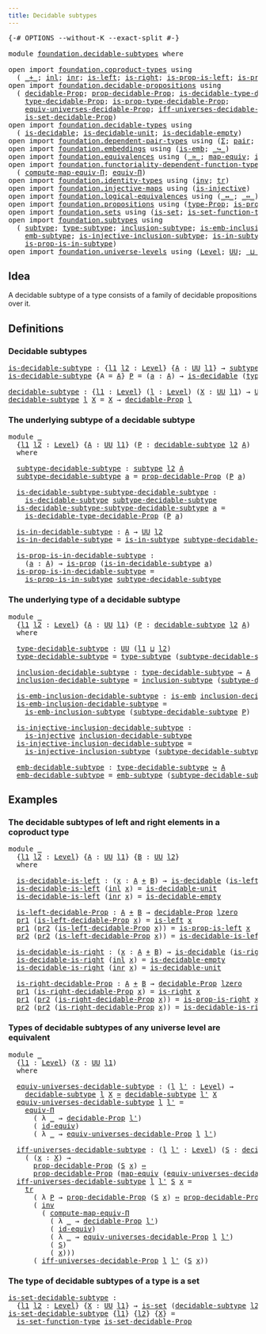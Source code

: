 ```yaml
---
title: Decidable subtypes
---
```


<pre class="Agda"><a id="44" class="Symbol">{-#</a> <a id="48" class="Keyword">OPTIONS</a> <a id="56" class="Pragma">--without-K</a> <a id="68" class="Pragma">--exact-split</a> <a id="82" class="Symbol">#-}</a>

<a id="87" class="Keyword">module</a> <a id="94" href="foundation.decidable-subtypes.html" class="Module">foundation.decidable-subtypes</a> <a id="124" class="Keyword">where</a>

<a id="131" class="Keyword">open</a> <a id="136" class="Keyword">import</a> <a id="143" href="foundation.coproduct-types.html" class="Module">foundation.coproduct-types</a> <a id="170" class="Keyword">using</a>
  <a id="178" class="Symbol">(</a> <a id="180" href="foundation.coproduct-types.html#1182" class="Datatype Operator">_+_</a><a id="183" class="Symbol">;</a> <a id="185" href="foundation.coproduct-types.html#1250" class="InductiveConstructor">inl</a><a id="188" class="Symbol">;</a> <a id="190" href="foundation.coproduct-types.html#1268" class="InductiveConstructor">inr</a><a id="193" class="Symbol">;</a> <a id="195" href="foundation.coproduct-types.html#1753" class="Function">is-left</a><a id="202" class="Symbol">;</a> <a id="204" href="foundation.coproduct-types.html#2050" class="Function">is-right</a><a id="212" class="Symbol">;</a> <a id="214" href="foundation.coproduct-types.html#1824" class="Function">is-prop-is-left</a><a id="229" class="Symbol">;</a> <a id="231" href="foundation.coproduct-types.html#2124" class="Function">is-prop-is-right</a><a id="247" class="Symbol">)</a>
<a id="249" class="Keyword">open</a> <a id="254" class="Keyword">import</a> <a id="261" href="foundation.decidable-propositions.html" class="Module">foundation.decidable-propositions</a> <a id="295" class="Keyword">using</a>
  <a id="303" class="Symbol">(</a> <a id="305" href="foundation-core.decidable-propositions.html#646" class="Function">decidable-Prop</a><a id="319" class="Symbol">;</a> <a id="321" href="foundation-core.decidable-propositions.html#795" class="Function">prop-decidable-Prop</a><a id="340" class="Symbol">;</a> <a id="342" href="foundation-core.decidable-propositions.html#1102" class="Function">is-decidable-type-decidable-Prop</a><a id="374" class="Symbol">;</a>
    <a id="380" href="foundation-core.decidable-propositions.html#872" class="Function">type-decidable-Prop</a><a id="399" class="Symbol">;</a> <a id="401" href="foundation-core.decidable-propositions.html#969" class="Function">is-prop-type-decidable-Prop</a><a id="428" class="Symbol">;</a>
    <a id="434" href="foundation.decidable-propositions.html#6007" class="Function">equiv-universes-decidable-Prop</a><a id="464" class="Symbol">;</a> <a id="466" href="foundation.decidable-propositions.html#6202" class="Function">iff-universes-decidable-Prop</a><a id="494" class="Symbol">;</a>
    <a id="500" href="foundation.decidable-propositions.html#7214" class="Function">is-set-decidable-Prop</a><a id="521" class="Symbol">)</a>
<a id="523" class="Keyword">open</a> <a id="528" class="Keyword">import</a> <a id="535" href="foundation.decidable-types.html" class="Module">foundation.decidable-types</a> <a id="562" class="Keyword">using</a>
  <a id="570" class="Symbol">(</a> <a id="572" href="foundation.decidable-types.html#1915" class="Function">is-decidable</a><a id="584" class="Symbol">;</a> <a id="586" href="foundation.decidable-types.html#2736" class="Function">is-decidable-unit</a><a id="603" class="Symbol">;</a> <a id="605" href="foundation.decidable-types.html#2804" class="Function">is-decidable-empty</a><a id="623" class="Symbol">)</a>
<a id="625" class="Keyword">open</a> <a id="630" class="Keyword">import</a> <a id="637" href="foundation.dependent-pair-types.html" class="Module">foundation.dependent-pair-types</a> <a id="669" class="Keyword">using</a> <a id="675" class="Symbol">(</a><a id="676" href="foundation-core.dependent-pair-types.html#515" class="Record">Σ</a><a id="677" class="Symbol">;</a> <a id="679" href="foundation-core.dependent-pair-types.html#588" class="InductiveConstructor">pair</a><a id="683" class="Symbol">;</a> <a id="685" href="foundation-core.dependent-pair-types.html#605" class="Field">pr1</a><a id="688" class="Symbol">;</a> <a id="690" href="foundation-core.dependent-pair-types.html#617" class="Field">pr2</a><a id="693" class="Symbol">)</a>
<a id="695" class="Keyword">open</a> <a id="700" class="Keyword">import</a> <a id="707" href="foundation.embeddings.html" class="Module">foundation.embeddings</a> <a id="729" class="Keyword">using</a> <a id="735" class="Symbol">(</a><a id="736" href="foundation-core.embeddings.html#992" class="Function">is-emb</a><a id="742" class="Symbol">;</a> <a id="744" href="foundation-core.embeddings.html#1074" class="Function Operator">_↪_</a><a id="747" class="Symbol">)</a>
<a id="749" class="Keyword">open</a> <a id="754" class="Keyword">import</a> <a id="761" href="foundation.equivalences.html" class="Module">foundation.equivalences</a> <a id="785" class="Keyword">using</a> <a id="791" class="Symbol">(</a><a id="792" href="foundation-core.equivalences.html#1621" class="Function Operator">_≃_</a><a id="795" class="Symbol">;</a> <a id="797" href="foundation-core.equivalences.html#1821" class="Function">map-equiv</a><a id="806" class="Symbol">;</a> <a id="808" href="foundation-core.equivalences.html#2494" class="Function">id-equiv</a><a id="816" class="Symbol">)</a>
<a id="818" class="Keyword">open</a> <a id="823" class="Keyword">import</a> <a id="830" href="foundation.functoriality-dependent-function-types.html" class="Module">foundation.functoriality-dependent-function-types</a> <a id="880" class="Keyword">using</a>
  <a id="888" class="Symbol">(</a> <a id="890" href="foundation.functoriality-dependent-function-types.html#2502" class="Function">compute-map-equiv-Π</a><a id="909" class="Symbol">;</a> <a id="911" href="foundation.functoriality-dependent-function-types.html#4207" class="Function">equiv-Π</a><a id="918" class="Symbol">)</a>
<a id="920" class="Keyword">open</a> <a id="925" class="Keyword">import</a> <a id="932" href="foundation.identity-types.html" class="Module">foundation.identity-types</a> <a id="958" class="Keyword">using</a> <a id="964" class="Symbol">(</a><a id="965" href="foundation-core.identity-types.html#2729" class="Function">inv</a><a id="968" class="Symbol">;</a> <a id="970" href="foundation-core.identity-types.html#5702" class="Function">tr</a><a id="972" class="Symbol">)</a>
<a id="974" class="Keyword">open</a> <a id="979" class="Keyword">import</a> <a id="986" href="foundation.injective-maps.html" class="Module">foundation.injective-maps</a> <a id="1012" class="Keyword">using</a> <a id="1018" class="Symbol">(</a><a id="1019" href="foundation.injective-maps.html#1309" class="Function">is-injective</a><a id="1031" class="Symbol">)</a>
<a id="1033" class="Keyword">open</a> <a id="1038" class="Keyword">import</a> <a id="1045" href="foundation.logical-equivalences.html" class="Module">foundation.logical-equivalences</a> <a id="1077" class="Keyword">using</a> <a id="1083" class="Symbol">(</a><a id="1084" href="foundation-core.logical-equivalences.html#899" class="Function Operator">_↔_</a><a id="1087" class="Symbol">;</a> <a id="1089" href="foundation-core.logical-equivalences.html#1038" class="Function Operator">_⇔_</a><a id="1092" class="Symbol">)</a>
<a id="1094" class="Keyword">open</a> <a id="1099" class="Keyword">import</a> <a id="1106" href="foundation.propositions.html" class="Module">foundation.propositions</a> <a id="1130" class="Keyword">using</a> <a id="1136" class="Symbol">(</a><a id="1137" href="foundation-core.propositions.html#1495" class="Function">type-Prop</a><a id="1146" class="Symbol">;</a> <a id="1148" href="foundation-core.propositions.html#1309" class="Function">is-prop</a><a id="1155" class="Symbol">)</a>
<a id="1157" class="Keyword">open</a> <a id="1162" class="Keyword">import</a> <a id="1169" href="foundation.sets.html" class="Module">foundation.sets</a> <a id="1185" class="Keyword">using</a> <a id="1191" class="Symbol">(</a><a id="1192" href="foundation-core.sets.html#1113" class="Function">is-set</a><a id="1198" class="Symbol">;</a> <a id="1200" href="foundation.sets.html#3847" class="Function">is-set-function-type</a><a id="1220" class="Symbol">)</a>
<a id="1222" class="Keyword">open</a> <a id="1227" class="Keyword">import</a> <a id="1234" href="foundation.subtypes.html" class="Module">foundation.subtypes</a> <a id="1254" class="Keyword">using</a>
  <a id="1262" class="Symbol">(</a> <a id="1264" href="foundation-core.subtypes.html#2211" class="Function">subtype</a><a id="1271" class="Symbol">;</a> <a id="1273" href="foundation-core.subtypes.html#2555" class="Function">type-subtype</a><a id="1285" class="Symbol">;</a> <a id="1287" href="foundation-core.subtypes.html#2621" class="Function">inclusion-subtype</a><a id="1304" class="Symbol">;</a> <a id="1306" href="foundation-core.subtypes.html#3701" class="Function">is-emb-inclusion-subtype</a><a id="1330" class="Symbol">;</a>
    <a id="1336" href="foundation-core.subtypes.html#3947" class="Function">emb-subtype</a><a id="1347" class="Symbol">;</a> <a id="1349" href="foundation.subtypes.html#1123" class="Function">is-injective-inclusion-subtype</a><a id="1379" class="Symbol">;</a> <a id="1381" href="foundation-core.subtypes.html#2375" class="Function">is-in-subtype</a><a id="1394" class="Symbol">;</a>
    <a id="1400" href="foundation-core.subtypes.html#2440" class="Function">is-prop-is-in-subtype</a><a id="1421" class="Symbol">)</a>
<a id="1423" class="Keyword">open</a> <a id="1428" class="Keyword">import</a> <a id="1435" href="foundation.universe-levels.html" class="Module">foundation.universe-levels</a> <a id="1462" class="Keyword">using</a> <a id="1468" class="Symbol">(</a><a id="1469" href="Agda.Primitive.html#597" class="Postulate">Level</a><a id="1474" class="Symbol">;</a> <a id="1476" href="foundation-core.universe-levels.html#235" class="Primitive">UU</a><a id="1478" class="Symbol">;</a> <a id="1480" href="Agda.Primitive.html#810" class="Primitive Operator">_⊔_</a><a id="1483" class="Symbol">;</a> <a id="1485" href="Agda.Primitive.html#780" class="Primitive">lsuc</a><a id="1489" class="Symbol">;</a> <a id="1491" href="Agda.Primitive.html#764" class="Primitive">lzero</a><a id="1496" class="Symbol">)</a>
</pre>
## Idea

A decidable subtype of a type consists of a family of decidable propositions over it.

## Definitions

### Decidable subtypes

<pre class="Agda"><a id="is-decidable-subtype"></a><a id="1647" href="foundation.decidable-subtypes.html#1647" class="Function">is-decidable-subtype</a> <a id="1668" class="Symbol">:</a> <a id="1670" class="Symbol">{</a><a id="1671" href="foundation.decidable-subtypes.html#1671" class="Bound">l1</a> <a id="1674" href="foundation.decidable-subtypes.html#1674" class="Bound">l2</a> <a id="1677" class="Symbol">:</a> <a id="1679" href="Agda.Primitive.html#597" class="Postulate">Level</a><a id="1684" class="Symbol">}</a> <a id="1686" class="Symbol">{</a><a id="1687" href="foundation.decidable-subtypes.html#1687" class="Bound">A</a> <a id="1689" class="Symbol">:</a> <a id="1691" href="foundation-core.universe-levels.html#235" class="Primitive">UU</a> <a id="1694" href="foundation.decidable-subtypes.html#1671" class="Bound">l1</a><a id="1696" class="Symbol">}</a> <a id="1698" class="Symbol">→</a> <a id="1700" href="foundation-core.subtypes.html#2211" class="Function">subtype</a> <a id="1708" href="foundation.decidable-subtypes.html#1674" class="Bound">l2</a> <a id="1711" href="foundation.decidable-subtypes.html#1687" class="Bound">A</a> <a id="1713" class="Symbol">→</a> <a id="1715" href="foundation-core.universe-levels.html#235" class="Primitive">UU</a> <a id="1718" class="Symbol">(</a><a id="1719" href="foundation.decidable-subtypes.html#1671" class="Bound">l1</a> <a id="1722" href="Agda.Primitive.html#810" class="Primitive Operator">⊔</a> <a id="1724" href="foundation.decidable-subtypes.html#1674" class="Bound">l2</a><a id="1726" class="Symbol">)</a>
<a id="1728" href="foundation.decidable-subtypes.html#1647" class="Function">is-decidable-subtype</a> <a id="1749" class="Symbol">{</a><a id="1750" class="Argument">A</a> <a id="1752" class="Symbol">=</a> <a id="1754" href="foundation.decidable-subtypes.html#1754" class="Bound">A</a><a id="1755" class="Symbol">}</a> <a id="1757" href="foundation.decidable-subtypes.html#1757" class="Bound">P</a> <a id="1759" class="Symbol">=</a> <a id="1761" class="Symbol">(</a><a id="1762" href="foundation.decidable-subtypes.html#1762" class="Bound">a</a> <a id="1764" class="Symbol">:</a> <a id="1766" href="foundation.decidable-subtypes.html#1754" class="Bound">A</a><a id="1767" class="Symbol">)</a> <a id="1769" class="Symbol">→</a> <a id="1771" href="foundation.decidable-types.html#1915" class="Function">is-decidable</a> <a id="1784" class="Symbol">(</a><a id="1785" href="foundation-core.propositions.html#1495" class="Function">type-Prop</a> <a id="1795" class="Symbol">(</a><a id="1796" href="foundation.decidable-subtypes.html#1757" class="Bound">P</a> <a id="1798" href="foundation.decidable-subtypes.html#1762" class="Bound">a</a><a id="1799" class="Symbol">))</a>

<a id="decidable-subtype"></a><a id="1803" href="foundation.decidable-subtypes.html#1803" class="Function">decidable-subtype</a> <a id="1821" class="Symbol">:</a> <a id="1823" class="Symbol">{</a><a id="1824" href="foundation.decidable-subtypes.html#1824" class="Bound">l1</a> <a id="1827" class="Symbol">:</a> <a id="1829" href="Agda.Primitive.html#597" class="Postulate">Level</a><a id="1834" class="Symbol">}</a> <a id="1836" class="Symbol">(</a><a id="1837" href="foundation.decidable-subtypes.html#1837" class="Bound">l</a> <a id="1839" class="Symbol">:</a> <a id="1841" href="Agda.Primitive.html#597" class="Postulate">Level</a><a id="1846" class="Symbol">)</a> <a id="1848" class="Symbol">(</a><a id="1849" href="foundation.decidable-subtypes.html#1849" class="Bound">X</a> <a id="1851" class="Symbol">:</a> <a id="1853" href="foundation-core.universe-levels.html#235" class="Primitive">UU</a> <a id="1856" href="foundation.decidable-subtypes.html#1824" class="Bound">l1</a><a id="1858" class="Symbol">)</a> <a id="1860" class="Symbol">→</a> <a id="1862" href="foundation-core.universe-levels.html#235" class="Primitive">UU</a> <a id="1865" class="Symbol">(</a><a id="1866" href="foundation.decidable-subtypes.html#1824" class="Bound">l1</a> <a id="1869" href="Agda.Primitive.html#810" class="Primitive Operator">⊔</a> <a id="1871" href="Agda.Primitive.html#780" class="Primitive">lsuc</a> <a id="1876" href="foundation.decidable-subtypes.html#1837" class="Bound">l</a><a id="1877" class="Symbol">)</a>
<a id="1879" href="foundation.decidable-subtypes.html#1803" class="Function">decidable-subtype</a> <a id="1897" href="foundation.decidable-subtypes.html#1897" class="Bound">l</a> <a id="1899" href="foundation.decidable-subtypes.html#1899" class="Bound">X</a> <a id="1901" class="Symbol">=</a> <a id="1903" href="foundation.decidable-subtypes.html#1899" class="Bound">X</a> <a id="1905" class="Symbol">→</a> <a id="1907" href="foundation-core.decidable-propositions.html#646" class="Function">decidable-Prop</a> <a id="1922" href="foundation.decidable-subtypes.html#1897" class="Bound">l</a>
</pre>
### The underlying subtype of a decidable subtype

<pre class="Agda"><a id="1988" class="Keyword">module</a> <a id="1995" href="foundation.decidable-subtypes.html#1995" class="Module">_</a>
  <a id="1999" class="Symbol">{</a><a id="2000" href="foundation.decidable-subtypes.html#2000" class="Bound">l1</a> <a id="2003" href="foundation.decidable-subtypes.html#2003" class="Bound">l2</a> <a id="2006" class="Symbol">:</a> <a id="2008" href="Agda.Primitive.html#597" class="Postulate">Level</a><a id="2013" class="Symbol">}</a> <a id="2015" class="Symbol">{</a><a id="2016" href="foundation.decidable-subtypes.html#2016" class="Bound">A</a> <a id="2018" class="Symbol">:</a> <a id="2020" href="foundation-core.universe-levels.html#235" class="Primitive">UU</a> <a id="2023" href="foundation.decidable-subtypes.html#2000" class="Bound">l1</a><a id="2025" class="Symbol">}</a> <a id="2027" class="Symbol">(</a><a id="2028" href="foundation.decidable-subtypes.html#2028" class="Bound">P</a> <a id="2030" class="Symbol">:</a> <a id="2032" href="foundation.decidable-subtypes.html#1803" class="Function">decidable-subtype</a> <a id="2050" href="foundation.decidable-subtypes.html#2003" class="Bound">l2</a> <a id="2053" href="foundation.decidable-subtypes.html#2016" class="Bound">A</a><a id="2054" class="Symbol">)</a>
  <a id="2058" class="Keyword">where</a>
  
  <a id="2069" href="foundation.decidable-subtypes.html#2069" class="Function">subtype-decidable-subtype</a> <a id="2095" class="Symbol">:</a> <a id="2097" href="foundation-core.subtypes.html#2211" class="Function">subtype</a> <a id="2105" href="foundation.decidable-subtypes.html#2003" class="Bound">l2</a> <a id="2108" href="foundation.decidable-subtypes.html#2016" class="Bound">A</a>
  <a id="2112" href="foundation.decidable-subtypes.html#2069" class="Function">subtype-decidable-subtype</a> <a id="2138" href="foundation.decidable-subtypes.html#2138" class="Bound">a</a> <a id="2140" class="Symbol">=</a> <a id="2142" href="foundation-core.decidable-propositions.html#795" class="Function">prop-decidable-Prop</a> <a id="2162" class="Symbol">(</a><a id="2163" href="foundation.decidable-subtypes.html#2028" class="Bound">P</a> <a id="2165" href="foundation.decidable-subtypes.html#2138" class="Bound">a</a><a id="2166" class="Symbol">)</a>

  <a id="2171" href="foundation.decidable-subtypes.html#2171" class="Function">is-decidable-subtype-subtype-decidable-subtype</a> <a id="2218" class="Symbol">:</a>
    <a id="2224" href="foundation.decidable-subtypes.html#1647" class="Function">is-decidable-subtype</a> <a id="2245" href="foundation.decidable-subtypes.html#2069" class="Function">subtype-decidable-subtype</a>
  <a id="2273" href="foundation.decidable-subtypes.html#2171" class="Function">is-decidable-subtype-subtype-decidable-subtype</a> <a id="2320" href="foundation.decidable-subtypes.html#2320" class="Bound">a</a> <a id="2322" class="Symbol">=</a>
    <a id="2328" href="foundation-core.decidable-propositions.html#1102" class="Function">is-decidable-type-decidable-Prop</a> <a id="2361" class="Symbol">(</a><a id="2362" href="foundation.decidable-subtypes.html#2028" class="Bound">P</a> <a id="2364" href="foundation.decidable-subtypes.html#2320" class="Bound">a</a><a id="2365" class="Symbol">)</a>

  <a id="2370" href="foundation.decidable-subtypes.html#2370" class="Function">is-in-decidable-subtype</a> <a id="2394" class="Symbol">:</a> <a id="2396" href="foundation.decidable-subtypes.html#2016" class="Bound">A</a> <a id="2398" class="Symbol">→</a> <a id="2400" href="foundation-core.universe-levels.html#235" class="Primitive">UU</a> <a id="2403" href="foundation.decidable-subtypes.html#2003" class="Bound">l2</a>
  <a id="2408" href="foundation.decidable-subtypes.html#2370" class="Function">is-in-decidable-subtype</a> <a id="2432" class="Symbol">=</a> <a id="2434" href="foundation-core.subtypes.html#2375" class="Function">is-in-subtype</a> <a id="2448" href="foundation.decidable-subtypes.html#2069" class="Function">subtype-decidable-subtype</a>

  <a id="2477" href="foundation.decidable-subtypes.html#2477" class="Function">is-prop-is-in-decidable-subtype</a> <a id="2509" class="Symbol">:</a>
    <a id="2515" class="Symbol">(</a><a id="2516" href="foundation.decidable-subtypes.html#2516" class="Bound">a</a> <a id="2518" class="Symbol">:</a> <a id="2520" href="foundation.decidable-subtypes.html#2016" class="Bound">A</a><a id="2521" class="Symbol">)</a> <a id="2523" class="Symbol">→</a> <a id="2525" href="foundation-core.propositions.html#1309" class="Function">is-prop</a> <a id="2533" class="Symbol">(</a><a id="2534" href="foundation.decidable-subtypes.html#2370" class="Function">is-in-decidable-subtype</a> <a id="2558" href="foundation.decidable-subtypes.html#2516" class="Bound">a</a><a id="2559" class="Symbol">)</a>
  <a id="2563" href="foundation.decidable-subtypes.html#2477" class="Function">is-prop-is-in-decidable-subtype</a> <a id="2595" class="Symbol">=</a>
    <a id="2601" href="foundation-core.subtypes.html#2440" class="Function">is-prop-is-in-subtype</a> <a id="2623" href="foundation.decidable-subtypes.html#2069" class="Function">subtype-decidable-subtype</a>
</pre>
### The underlying type of a decidable subtype

<pre class="Agda"><a id="2710" class="Keyword">module</a> <a id="2717" href="foundation.decidable-subtypes.html#2717" class="Module">_</a>
  <a id="2721" class="Symbol">{</a><a id="2722" href="foundation.decidable-subtypes.html#2722" class="Bound">l1</a> <a id="2725" href="foundation.decidable-subtypes.html#2725" class="Bound">l2</a> <a id="2728" class="Symbol">:</a> <a id="2730" href="Agda.Primitive.html#597" class="Postulate">Level</a><a id="2735" class="Symbol">}</a> <a id="2737" class="Symbol">{</a><a id="2738" href="foundation.decidable-subtypes.html#2738" class="Bound">A</a> <a id="2740" class="Symbol">:</a> <a id="2742" href="foundation-core.universe-levels.html#235" class="Primitive">UU</a> <a id="2745" href="foundation.decidable-subtypes.html#2722" class="Bound">l1</a><a id="2747" class="Symbol">}</a> <a id="2749" class="Symbol">(</a><a id="2750" href="foundation.decidable-subtypes.html#2750" class="Bound">P</a> <a id="2752" class="Symbol">:</a> <a id="2754" href="foundation.decidable-subtypes.html#1803" class="Function">decidable-subtype</a> <a id="2772" href="foundation.decidable-subtypes.html#2725" class="Bound">l2</a> <a id="2775" href="foundation.decidable-subtypes.html#2738" class="Bound">A</a><a id="2776" class="Symbol">)</a>
  <a id="2780" class="Keyword">where</a>
  
  <a id="2791" href="foundation.decidable-subtypes.html#2791" class="Function">type-decidable-subtype</a> <a id="2814" class="Symbol">:</a> <a id="2816" href="foundation-core.universe-levels.html#235" class="Primitive">UU</a> <a id="2819" class="Symbol">(</a><a id="2820" href="foundation.decidable-subtypes.html#2722" class="Bound">l1</a> <a id="2823" href="Agda.Primitive.html#810" class="Primitive Operator">⊔</a> <a id="2825" href="foundation.decidable-subtypes.html#2725" class="Bound">l2</a><a id="2827" class="Symbol">)</a>
  <a id="2831" href="foundation.decidable-subtypes.html#2791" class="Function">type-decidable-subtype</a> <a id="2854" class="Symbol">=</a> <a id="2856" href="foundation-core.subtypes.html#2555" class="Function">type-subtype</a> <a id="2869" class="Symbol">(</a><a id="2870" href="foundation.decidable-subtypes.html#2069" class="Function">subtype-decidable-subtype</a> <a id="2896" href="foundation.decidable-subtypes.html#2750" class="Bound">P</a><a id="2897" class="Symbol">)</a>

  <a id="2902" href="foundation.decidable-subtypes.html#2902" class="Function">inclusion-decidable-subtype</a> <a id="2930" class="Symbol">:</a> <a id="2932" href="foundation.decidable-subtypes.html#2791" class="Function">type-decidable-subtype</a> <a id="2955" class="Symbol">→</a> <a id="2957" href="foundation.decidable-subtypes.html#2738" class="Bound">A</a>
  <a id="2961" href="foundation.decidable-subtypes.html#2902" class="Function">inclusion-decidable-subtype</a> <a id="2989" class="Symbol">=</a> <a id="2991" href="foundation-core.subtypes.html#2621" class="Function">inclusion-subtype</a> <a id="3009" class="Symbol">(</a><a id="3010" href="foundation.decidable-subtypes.html#2069" class="Function">subtype-decidable-subtype</a> <a id="3036" href="foundation.decidable-subtypes.html#2750" class="Bound">P</a><a id="3037" class="Symbol">)</a>

  <a id="3042" href="foundation.decidable-subtypes.html#3042" class="Function">is-emb-inclusion-decidable-subtype</a> <a id="3077" class="Symbol">:</a> <a id="3079" href="foundation-core.embeddings.html#992" class="Function">is-emb</a> <a id="3086" href="foundation.decidable-subtypes.html#2902" class="Function">inclusion-decidable-subtype</a>
  <a id="3116" href="foundation.decidable-subtypes.html#3042" class="Function">is-emb-inclusion-decidable-subtype</a> <a id="3151" class="Symbol">=</a>
    <a id="3157" href="foundation-core.subtypes.html#3701" class="Function">is-emb-inclusion-subtype</a> <a id="3182" class="Symbol">(</a><a id="3183" href="foundation.decidable-subtypes.html#2069" class="Function">subtype-decidable-subtype</a> <a id="3209" href="foundation.decidable-subtypes.html#2750" class="Bound">P</a><a id="3210" class="Symbol">)</a>

  <a id="3215" href="foundation.decidable-subtypes.html#3215" class="Function">is-injective-inclusion-decidable-subtype</a> <a id="3256" class="Symbol">:</a>
    <a id="3262" href="foundation.injective-maps.html#1309" class="Function">is-injective</a> <a id="3275" href="foundation.decidable-subtypes.html#2902" class="Function">inclusion-decidable-subtype</a>
  <a id="3305" href="foundation.decidable-subtypes.html#3215" class="Function">is-injective-inclusion-decidable-subtype</a> <a id="3346" class="Symbol">=</a>
    <a id="3352" href="foundation.subtypes.html#1123" class="Function">is-injective-inclusion-subtype</a> <a id="3383" class="Symbol">(</a><a id="3384" href="foundation.decidable-subtypes.html#2069" class="Function">subtype-decidable-subtype</a> <a id="3410" href="foundation.decidable-subtypes.html#2750" class="Bound">P</a><a id="3411" class="Symbol">)</a>

  <a id="3416" href="foundation.decidable-subtypes.html#3416" class="Function">emb-decidable-subtype</a> <a id="3438" class="Symbol">:</a> <a id="3440" href="foundation.decidable-subtypes.html#2791" class="Function">type-decidable-subtype</a> <a id="3463" href="foundation-core.embeddings.html#1074" class="Function Operator">↪</a> <a id="3465" href="foundation.decidable-subtypes.html#2738" class="Bound">A</a>
  <a id="3469" href="foundation.decidable-subtypes.html#3416" class="Function">emb-decidable-subtype</a> <a id="3491" class="Symbol">=</a> <a id="3493" href="foundation-core.subtypes.html#3947" class="Function">emb-subtype</a> <a id="3505" class="Symbol">(</a><a id="3506" href="foundation.decidable-subtypes.html#2069" class="Function">subtype-decidable-subtype</a> <a id="3532" href="foundation.decidable-subtypes.html#2750" class="Bound">P</a><a id="3533" class="Symbol">)</a>
</pre>
## Examples

### The decidable subtypes of left and right elements in a coproduct type

<pre class="Agda"><a id="3636" class="Keyword">module</a> <a id="3643" href="foundation.decidable-subtypes.html#3643" class="Module">_</a>
  <a id="3647" class="Symbol">{</a><a id="3648" href="foundation.decidable-subtypes.html#3648" class="Bound">l1</a> <a id="3651" href="foundation.decidable-subtypes.html#3651" class="Bound">l2</a> <a id="3654" class="Symbol">:</a> <a id="3656" href="Agda.Primitive.html#597" class="Postulate">Level</a><a id="3661" class="Symbol">}</a> <a id="3663" class="Symbol">{</a><a id="3664" href="foundation.decidable-subtypes.html#3664" class="Bound">A</a> <a id="3666" class="Symbol">:</a> <a id="3668" href="foundation-core.universe-levels.html#235" class="Primitive">UU</a> <a id="3671" href="foundation.decidable-subtypes.html#3648" class="Bound">l1</a><a id="3673" class="Symbol">}</a> <a id="3675" class="Symbol">{</a><a id="3676" href="foundation.decidable-subtypes.html#3676" class="Bound">B</a> <a id="3678" class="Symbol">:</a> <a id="3680" href="foundation-core.universe-levels.html#235" class="Primitive">UU</a> <a id="3683" href="foundation.decidable-subtypes.html#3651" class="Bound">l2</a><a id="3685" class="Symbol">}</a>
  <a id="3689" class="Keyword">where</a>

  <a id="3698" href="foundation.decidable-subtypes.html#3698" class="Function">is-decidable-is-left</a> <a id="3719" class="Symbol">:</a> <a id="3721" class="Symbol">(</a><a id="3722" href="foundation.decidable-subtypes.html#3722" class="Bound">x</a> <a id="3724" class="Symbol">:</a> <a id="3726" href="foundation.decidable-subtypes.html#3664" class="Bound">A</a> <a id="3728" href="foundation.coproduct-types.html#1182" class="Datatype Operator">+</a> <a id="3730" href="foundation.decidable-subtypes.html#3676" class="Bound">B</a><a id="3731" class="Symbol">)</a> <a id="3733" class="Symbol">→</a> <a id="3735" href="foundation.decidable-types.html#1915" class="Function">is-decidable</a> <a id="3748" class="Symbol">(</a><a id="3749" href="foundation.coproduct-types.html#1753" class="Function">is-left</a> <a id="3757" href="foundation.decidable-subtypes.html#3722" class="Bound">x</a><a id="3758" class="Symbol">)</a>
  <a id="3762" href="foundation.decidable-subtypes.html#3698" class="Function">is-decidable-is-left</a> <a id="3783" class="Symbol">(</a><a id="3784" href="foundation.coproduct-types.html#1250" class="InductiveConstructor">inl</a> <a id="3788" href="foundation.decidable-subtypes.html#3788" class="Bound">x</a><a id="3789" class="Symbol">)</a> <a id="3791" class="Symbol">=</a> <a id="3793" href="foundation.decidable-types.html#2736" class="Function">is-decidable-unit</a>
  <a id="3813" href="foundation.decidable-subtypes.html#3698" class="Function">is-decidable-is-left</a> <a id="3834" class="Symbol">(</a><a id="3835" href="foundation.coproduct-types.html#1268" class="InductiveConstructor">inr</a> <a id="3839" href="foundation.decidable-subtypes.html#3839" class="Bound">x</a><a id="3840" class="Symbol">)</a> <a id="3842" class="Symbol">=</a> <a id="3844" href="foundation.decidable-types.html#2804" class="Function">is-decidable-empty</a>

  <a id="3866" href="foundation.decidable-subtypes.html#3866" class="Function">is-left-decidable-Prop</a> <a id="3889" class="Symbol">:</a> <a id="3891" href="foundation.decidable-subtypes.html#3664" class="Bound">A</a> <a id="3893" href="foundation.coproduct-types.html#1182" class="Datatype Operator">+</a> <a id="3895" href="foundation.decidable-subtypes.html#3676" class="Bound">B</a> <a id="3897" class="Symbol">→</a> <a id="3899" href="foundation-core.decidable-propositions.html#646" class="Function">decidable-Prop</a> <a id="3914" href="Agda.Primitive.html#764" class="Primitive">lzero</a>
  <a id="3922" href="foundation-core.dependent-pair-types.html#605" class="Field">pr1</a> <a id="3926" class="Symbol">(</a><a id="3927" href="foundation.decidable-subtypes.html#3866" class="Function">is-left-decidable-Prop</a> <a id="3950" href="foundation.decidable-subtypes.html#3950" class="Bound">x</a><a id="3951" class="Symbol">)</a> <a id="3953" class="Symbol">=</a> <a id="3955" href="foundation.coproduct-types.html#1753" class="Function">is-left</a> <a id="3963" href="foundation.decidable-subtypes.html#3950" class="Bound">x</a>
  <a id="3967" href="foundation-core.dependent-pair-types.html#605" class="Field">pr1</a> <a id="3971" class="Symbol">(</a><a id="3972" href="foundation-core.dependent-pair-types.html#617" class="Field">pr2</a> <a id="3976" class="Symbol">(</a><a id="3977" href="foundation.decidable-subtypes.html#3866" class="Function">is-left-decidable-Prop</a> <a id="4000" href="foundation.decidable-subtypes.html#4000" class="Bound">x</a><a id="4001" class="Symbol">))</a> <a id="4004" class="Symbol">=</a> <a id="4006" href="foundation.coproduct-types.html#1824" class="Function">is-prop-is-left</a> <a id="4022" href="foundation.decidable-subtypes.html#4000" class="Bound">x</a>
  <a id="4026" href="foundation-core.dependent-pair-types.html#617" class="Field">pr2</a> <a id="4030" class="Symbol">(</a><a id="4031" href="foundation-core.dependent-pair-types.html#617" class="Field">pr2</a> <a id="4035" class="Symbol">(</a><a id="4036" href="foundation.decidable-subtypes.html#3866" class="Function">is-left-decidable-Prop</a> <a id="4059" href="foundation.decidable-subtypes.html#4059" class="Bound">x</a><a id="4060" class="Symbol">))</a> <a id="4063" class="Symbol">=</a> <a id="4065" href="foundation.decidable-subtypes.html#3698" class="Function">is-decidable-is-left</a> <a id="4086" href="foundation.decidable-subtypes.html#4059" class="Bound">x</a>

  <a id="4091" href="foundation.decidable-subtypes.html#4091" class="Function">is-decidable-is-right</a> <a id="4113" class="Symbol">:</a> <a id="4115" class="Symbol">(</a><a id="4116" href="foundation.decidable-subtypes.html#4116" class="Bound">x</a> <a id="4118" class="Symbol">:</a> <a id="4120" href="foundation.decidable-subtypes.html#3664" class="Bound">A</a> <a id="4122" href="foundation.coproduct-types.html#1182" class="Datatype Operator">+</a> <a id="4124" href="foundation.decidable-subtypes.html#3676" class="Bound">B</a><a id="4125" class="Symbol">)</a> <a id="4127" class="Symbol">→</a> <a id="4129" href="foundation.decidable-types.html#1915" class="Function">is-decidable</a> <a id="4142" class="Symbol">(</a><a id="4143" href="foundation.coproduct-types.html#2050" class="Function">is-right</a> <a id="4152" href="foundation.decidable-subtypes.html#4116" class="Bound">x</a><a id="4153" class="Symbol">)</a>
  <a id="4157" href="foundation.decidable-subtypes.html#4091" class="Function">is-decidable-is-right</a> <a id="4179" class="Symbol">(</a><a id="4180" href="foundation.coproduct-types.html#1250" class="InductiveConstructor">inl</a> <a id="4184" href="foundation.decidable-subtypes.html#4184" class="Bound">x</a><a id="4185" class="Symbol">)</a> <a id="4187" class="Symbol">=</a> <a id="4189" href="foundation.decidable-types.html#2804" class="Function">is-decidable-empty</a>
  <a id="4210" href="foundation.decidable-subtypes.html#4091" class="Function">is-decidable-is-right</a> <a id="4232" class="Symbol">(</a><a id="4233" href="foundation.coproduct-types.html#1268" class="InductiveConstructor">inr</a> <a id="4237" href="foundation.decidable-subtypes.html#4237" class="Bound">x</a><a id="4238" class="Symbol">)</a> <a id="4240" class="Symbol">=</a> <a id="4242" href="foundation.decidable-types.html#2736" class="Function">is-decidable-unit</a>

  <a id="4263" href="foundation.decidable-subtypes.html#4263" class="Function">is-right-decidable-Prop</a> <a id="4287" class="Symbol">:</a> <a id="4289" href="foundation.decidable-subtypes.html#3664" class="Bound">A</a> <a id="4291" href="foundation.coproduct-types.html#1182" class="Datatype Operator">+</a> <a id="4293" href="foundation.decidable-subtypes.html#3676" class="Bound">B</a> <a id="4295" class="Symbol">→</a> <a id="4297" href="foundation-core.decidable-propositions.html#646" class="Function">decidable-Prop</a> <a id="4312" href="Agda.Primitive.html#764" class="Primitive">lzero</a>
  <a id="4320" href="foundation-core.dependent-pair-types.html#605" class="Field">pr1</a> <a id="4324" class="Symbol">(</a><a id="4325" href="foundation.decidable-subtypes.html#4263" class="Function">is-right-decidable-Prop</a> <a id="4349" href="foundation.decidable-subtypes.html#4349" class="Bound">x</a><a id="4350" class="Symbol">)</a> <a id="4352" class="Symbol">=</a> <a id="4354" href="foundation.coproduct-types.html#2050" class="Function">is-right</a> <a id="4363" href="foundation.decidable-subtypes.html#4349" class="Bound">x</a>
  <a id="4367" href="foundation-core.dependent-pair-types.html#605" class="Field">pr1</a> <a id="4371" class="Symbol">(</a><a id="4372" href="foundation-core.dependent-pair-types.html#617" class="Field">pr2</a> <a id="4376" class="Symbol">(</a><a id="4377" href="foundation.decidable-subtypes.html#4263" class="Function">is-right-decidable-Prop</a> <a id="4401" href="foundation.decidable-subtypes.html#4401" class="Bound">x</a><a id="4402" class="Symbol">))</a> <a id="4405" class="Symbol">=</a> <a id="4407" href="foundation.coproduct-types.html#2124" class="Function">is-prop-is-right</a> <a id="4424" href="foundation.decidable-subtypes.html#4401" class="Bound">x</a>
  <a id="4428" href="foundation-core.dependent-pair-types.html#617" class="Field">pr2</a> <a id="4432" class="Symbol">(</a><a id="4433" href="foundation-core.dependent-pair-types.html#617" class="Field">pr2</a> <a id="4437" class="Symbol">(</a><a id="4438" href="foundation.decidable-subtypes.html#4263" class="Function">is-right-decidable-Prop</a> <a id="4462" href="foundation.decidable-subtypes.html#4462" class="Bound">x</a><a id="4463" class="Symbol">))</a> <a id="4466" class="Symbol">=</a> <a id="4468" href="foundation.decidable-subtypes.html#4091" class="Function">is-decidable-is-right</a> <a id="4490" href="foundation.decidable-subtypes.html#4462" class="Bound">x</a>
</pre>
### Types of decidable subtypes of any universe level are equivalent

<pre class="Agda"><a id="4575" class="Keyword">module</a> <a id="4582" href="foundation.decidable-subtypes.html#4582" class="Module">_</a>
  <a id="4586" class="Symbol">{</a><a id="4587" href="foundation.decidable-subtypes.html#4587" class="Bound">l1</a> <a id="4590" class="Symbol">:</a> <a id="4592" href="Agda.Primitive.html#597" class="Postulate">Level</a><a id="4597" class="Symbol">}</a> <a id="4599" class="Symbol">(</a><a id="4600" href="foundation.decidable-subtypes.html#4600" class="Bound">X</a> <a id="4602" class="Symbol">:</a> <a id="4604" href="foundation-core.universe-levels.html#235" class="Primitive">UU</a> <a id="4607" href="foundation.decidable-subtypes.html#4587" class="Bound">l1</a><a id="4609" class="Symbol">)</a>
  <a id="4613" class="Keyword">where</a>

  <a id="4622" href="foundation.decidable-subtypes.html#4622" class="Function">equiv-universes-decidable-subtype</a> <a id="4656" class="Symbol">:</a> <a id="4658" class="Symbol">(</a><a id="4659" href="foundation.decidable-subtypes.html#4659" class="Bound">l</a> <a id="4661" href="foundation.decidable-subtypes.html#4661" class="Bound">l&#39;</a> <a id="4664" class="Symbol">:</a> <a id="4666" href="Agda.Primitive.html#597" class="Postulate">Level</a><a id="4671" class="Symbol">)</a> <a id="4673" class="Symbol">→</a>
    <a id="4679" href="foundation.decidable-subtypes.html#1803" class="Function">decidable-subtype</a> <a id="4697" href="foundation.decidable-subtypes.html#4659" class="Bound">l</a> <a id="4699" href="foundation.decidable-subtypes.html#4600" class="Bound">X</a> <a id="4701" href="foundation-core.equivalences.html#1621" class="Function Operator">≃</a> <a id="4703" href="foundation.decidable-subtypes.html#1803" class="Function">decidable-subtype</a> <a id="4721" href="foundation.decidable-subtypes.html#4661" class="Bound">l&#39;</a> <a id="4724" href="foundation.decidable-subtypes.html#4600" class="Bound">X</a>
  <a id="4728" href="foundation.decidable-subtypes.html#4622" class="Function">equiv-universes-decidable-subtype</a> <a id="4762" href="foundation.decidable-subtypes.html#4762" class="Bound">l</a> <a id="4764" href="foundation.decidable-subtypes.html#4764" class="Bound">l&#39;</a> <a id="4767" class="Symbol">=</a>
    <a id="4773" href="foundation.functoriality-dependent-function-types.html#4207" class="Function">equiv-Π</a>
      <a id="4787" class="Symbol">(</a> <a id="4789" class="Symbol">λ</a> <a id="4791" href="foundation.decidable-subtypes.html#4791" class="Bound">_</a> <a id="4793" class="Symbol">→</a> <a id="4795" href="foundation-core.decidable-propositions.html#646" class="Function">decidable-Prop</a> <a id="4810" href="foundation.decidable-subtypes.html#4764" class="Bound">l&#39;</a><a id="4812" class="Symbol">)</a>
      <a id="4820" class="Symbol">(</a> <a id="4822" href="foundation-core.equivalences.html#2494" class="Function">id-equiv</a><a id="4830" class="Symbol">)</a>
      <a id="4838" class="Symbol">(</a> <a id="4840" class="Symbol">λ</a> <a id="4842" href="foundation.decidable-subtypes.html#4842" class="Bound">_</a> <a id="4844" class="Symbol">→</a> <a id="4846" href="foundation.decidable-propositions.html#6007" class="Function">equiv-universes-decidable-Prop</a> <a id="4877" href="foundation.decidable-subtypes.html#4762" class="Bound">l</a> <a id="4879" href="foundation.decidable-subtypes.html#4764" class="Bound">l&#39;</a><a id="4881" class="Symbol">)</a>

  <a id="4886" href="foundation.decidable-subtypes.html#4886" class="Function">iff-universes-decidable-subtype</a> <a id="4918" class="Symbol">:</a> <a id="4920" class="Symbol">(</a><a id="4921" href="foundation.decidable-subtypes.html#4921" class="Bound">l</a> <a id="4923" href="foundation.decidable-subtypes.html#4923" class="Bound">l&#39;</a> <a id="4926" class="Symbol">:</a> <a id="4928" href="Agda.Primitive.html#597" class="Postulate">Level</a><a id="4933" class="Symbol">)</a> <a id="4935" class="Symbol">(</a><a id="4936" href="foundation.decidable-subtypes.html#4936" class="Bound">S</a> <a id="4938" class="Symbol">:</a> <a id="4940" href="foundation.decidable-subtypes.html#1803" class="Function">decidable-subtype</a> <a id="4958" href="foundation.decidable-subtypes.html#4921" class="Bound">l</a> <a id="4960" href="foundation.decidable-subtypes.html#4600" class="Bound">X</a><a id="4961" class="Symbol">)</a> <a id="4963" class="Symbol">→</a>
    <a id="4969" class="Symbol">(</a> <a id="4971" class="Symbol">(</a><a id="4972" href="foundation.decidable-subtypes.html#4972" class="Bound">x</a> <a id="4974" class="Symbol">:</a> <a id="4976" href="foundation.decidable-subtypes.html#4600" class="Bound">X</a><a id="4977" class="Symbol">)</a> <a id="4979" class="Symbol">→</a>
      <a id="4987" href="foundation-core.decidable-propositions.html#795" class="Function">prop-decidable-Prop</a> <a id="5007" class="Symbol">(</a><a id="5008" href="foundation.decidable-subtypes.html#4936" class="Bound">S</a> <a id="5010" href="foundation.decidable-subtypes.html#4972" class="Bound">x</a><a id="5011" class="Symbol">)</a> <a id="5013" href="foundation-core.logical-equivalences.html#1038" class="Function Operator">⇔</a>
      <a id="5021" href="foundation-core.decidable-propositions.html#795" class="Function">prop-decidable-Prop</a> <a id="5041" class="Symbol">(</a><a id="5042" href="foundation-core.equivalences.html#1821" class="Function">map-equiv</a> <a id="5052" class="Symbol">(</a><a id="5053" href="foundation.decidable-subtypes.html#4622" class="Function">equiv-universes-decidable-subtype</a> <a id="5087" href="foundation.decidable-subtypes.html#4921" class="Bound">l</a> <a id="5089" href="foundation.decidable-subtypes.html#4923" class="Bound">l&#39;</a><a id="5091" class="Symbol">)</a> <a id="5093" href="foundation.decidable-subtypes.html#4936" class="Bound">S</a> <a id="5095" href="foundation.decidable-subtypes.html#4972" class="Bound">x</a><a id="5096" class="Symbol">))</a>
  <a id="5101" href="foundation.decidable-subtypes.html#4886" class="Function">iff-universes-decidable-subtype</a> <a id="5133" href="foundation.decidable-subtypes.html#5133" class="Bound">l</a> <a id="5135" href="foundation.decidable-subtypes.html#5135" class="Bound">l&#39;</a> <a id="5138" href="foundation.decidable-subtypes.html#5138" class="Bound">S</a> <a id="5140" href="foundation.decidable-subtypes.html#5140" class="Bound">x</a> <a id="5142" class="Symbol">=</a>
    <a id="5148" href="foundation-core.identity-types.html#5702" class="Function">tr</a>
      <a id="5157" class="Symbol">(</a> <a id="5159" class="Symbol">λ</a> <a id="5161" href="foundation.decidable-subtypes.html#5161" class="Bound">P</a> <a id="5163" class="Symbol">→</a> <a id="5165" href="foundation-core.decidable-propositions.html#795" class="Function">prop-decidable-Prop</a> <a id="5185" class="Symbol">(</a><a id="5186" href="foundation.decidable-subtypes.html#5138" class="Bound">S</a> <a id="5188" href="foundation.decidable-subtypes.html#5140" class="Bound">x</a><a id="5189" class="Symbol">)</a> <a id="5191" href="foundation-core.logical-equivalences.html#1038" class="Function Operator">⇔</a> <a id="5193" href="foundation-core.decidable-propositions.html#795" class="Function">prop-decidable-Prop</a> <a id="5213" href="foundation.decidable-subtypes.html#5161" class="Bound">P</a><a id="5214" class="Symbol">)</a>
      <a id="5222" class="Symbol">(</a> <a id="5224" href="foundation-core.identity-types.html#2729" class="Function">inv</a>
        <a id="5236" class="Symbol">(</a> <a id="5238" href="foundation.functoriality-dependent-function-types.html#2502" class="Function">compute-map-equiv-Π</a>
          <a id="5268" class="Symbol">(</a> <a id="5270" class="Symbol">λ</a> <a id="5272" href="foundation.decidable-subtypes.html#5272" class="Bound">_</a> <a id="5274" class="Symbol">→</a> <a id="5276" href="foundation-core.decidable-propositions.html#646" class="Function">decidable-Prop</a> <a id="5291" href="foundation.decidable-subtypes.html#5135" class="Bound">l&#39;</a><a id="5293" class="Symbol">)</a>
          <a id="5305" class="Symbol">(</a> <a id="5307" href="foundation-core.equivalences.html#2494" class="Function">id-equiv</a><a id="5315" class="Symbol">)</a>
          <a id="5327" class="Symbol">(</a> <a id="5329" class="Symbol">λ</a> <a id="5331" href="foundation.decidable-subtypes.html#5331" class="Bound">_</a> <a id="5333" class="Symbol">→</a> <a id="5335" href="foundation.decidable-propositions.html#6007" class="Function">equiv-universes-decidable-Prop</a> <a id="5366" href="foundation.decidable-subtypes.html#5133" class="Bound">l</a> <a id="5368" href="foundation.decidable-subtypes.html#5135" class="Bound">l&#39;</a><a id="5370" class="Symbol">)</a>
          <a id="5382" class="Symbol">(</a> <a id="5384" href="foundation.decidable-subtypes.html#5138" class="Bound">S</a><a id="5385" class="Symbol">)</a>
          <a id="5397" class="Symbol">(</a> <a id="5399" href="foundation.decidable-subtypes.html#5140" class="Bound">x</a><a id="5400" class="Symbol">)))</a>
      <a id="5410" class="Symbol">(</a> <a id="5412" href="foundation.decidable-propositions.html#6202" class="Function">iff-universes-decidable-Prop</a> <a id="5441" href="foundation.decidable-subtypes.html#5133" class="Bound">l</a> <a id="5443" href="foundation.decidable-subtypes.html#5135" class="Bound">l&#39;</a> <a id="5446" class="Symbol">(</a><a id="5447" href="foundation.decidable-subtypes.html#5138" class="Bound">S</a> <a id="5449" href="foundation.decidable-subtypes.html#5140" class="Bound">x</a><a id="5450" class="Symbol">))</a>
</pre>
### The type of decidable subtypes of a type is a set

<pre class="Agda"><a id="is-set-decidable-subtype"></a><a id="5521" href="foundation.decidable-subtypes.html#5521" class="Function">is-set-decidable-subtype</a> <a id="5546" class="Symbol">:</a>
  <a id="5550" class="Symbol">{</a><a id="5551" href="foundation.decidable-subtypes.html#5551" class="Bound">l1</a> <a id="5554" href="foundation.decidable-subtypes.html#5554" class="Bound">l2</a> <a id="5557" class="Symbol">:</a> <a id="5559" href="Agda.Primitive.html#597" class="Postulate">Level</a><a id="5564" class="Symbol">}</a> <a id="5566" class="Symbol">{</a><a id="5567" href="foundation.decidable-subtypes.html#5567" class="Bound">X</a> <a id="5569" class="Symbol">:</a> <a id="5571" href="foundation-core.universe-levels.html#235" class="Primitive">UU</a> <a id="5574" href="foundation.decidable-subtypes.html#5551" class="Bound">l1</a><a id="5576" class="Symbol">}</a> <a id="5578" class="Symbol">→</a> <a id="5580" href="foundation-core.sets.html#1113" class="Function">is-set</a> <a id="5587" class="Symbol">(</a><a id="5588" href="foundation.decidable-subtypes.html#1803" class="Function">decidable-subtype</a> <a id="5606" href="foundation.decidable-subtypes.html#5554" class="Bound">l2</a> <a id="5609" href="foundation.decidable-subtypes.html#5567" class="Bound">X</a><a id="5610" class="Symbol">)</a>
<a id="5612" href="foundation.decidable-subtypes.html#5521" class="Function">is-set-decidable-subtype</a> <a id="5637" class="Symbol">{</a><a id="5638" href="foundation.decidable-subtypes.html#5638" class="Bound">l1</a><a id="5640" class="Symbol">}</a> <a id="5642" class="Symbol">{</a><a id="5643" href="foundation.decidable-subtypes.html#5643" class="Bound">l2</a><a id="5645" class="Symbol">}</a> <a id="5647" class="Symbol">{</a><a id="5648" href="foundation.decidable-subtypes.html#5648" class="Bound">X</a><a id="5649" class="Symbol">}</a> <a id="5651" class="Symbol">=</a>
  <a id="5655" href="foundation.sets.html#3847" class="Function">is-set-function-type</a> <a id="5676" href="foundation.decidable-propositions.html#7214" class="Function">is-set-decidable-Prop</a>
</pre>